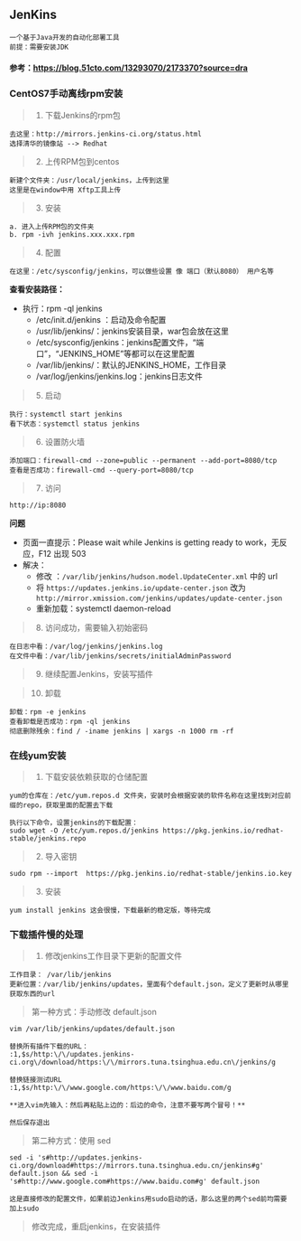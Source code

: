 ## JenKins
	一个基于Java开发的自动化部署工具
	前提：需要安装JDK

#### 参考：https://blog.51cto.com/13293070/2173370?source=dra

### CentOS7手动离线rpm安装

> 1. 下载Jenkins的rpm包

	去这里：http://mirrors.jenkins-ci.org/status.html
	选择清华的镜像站 --> Redhat

> 2. 上传RPM包到centos

	新建个文件夹：/usr/local/jenkins，上传到这里
	这里是在window中用 Xftp工具上传

> 3. 安装

	a. 进入上传RPM包的文件夹
	b. rpm -ivh jenkins.xxx.xxx.rpm

> 4. 配置

	在这里：/etc/sysconfig/jenkins，可以做些设置 像 端口（默认8080） 用户名等

**查看安装路径：**
* 执行：rpm -ql jenkins
  * /etc/init.d/jenkins ：启动及命令配置
  * /usr/lib/jenkins/：jenkins安装目录，war包会放在这里
  * /etc/sysconfig/jenkins：jenkins配置文件，“端口”，“JENKINS_HOME”等都可以在这里配置
  * /var/lib/jenkins/：默认的JENKINS_HOME，工作目录
  * /var/log/jenkins/jenkins.log：jenkins日志文件

> 5. 启动

	执行：systemctl start jenkins
	看下状态：systemctl status jenkins

> 6. 设置防火墙

	添加端口：firewall-cmd --zone=public --permanent --add-port=8080/tcp
	查看是否成功：firewall-cmd --query-port=8080/tcp

> 7. 访问

	http://ip:8080 

**问题**
* 页面一直提示：Please wait while Jenkins is getting ready to work，无反应，F12 出现 503
* 解决：
  * 修改 ：`/var/lib/jenkins/hudson.model.UpdateCenter.xml` 中的 url
  * 将 `https://updates.jenkins.io/update-center.json` 改为 `http://mirror.xmission.com/jenkins/updates/update-center.json`
  * 重新加载：systemctl daemon-reload   

> 8. 访问成功，需要输入初始密码

	在日志中看：/var/log/jenkins/jenkins.log
	在文件中看：/var/lib/jenkins/secrets/initialAdminPassword 

> 9. 继续配置Jenkins，安装写插件

> 10. 卸载

	卸载：rpm -e jenkins  
	查看卸载是否成功：rpm -ql jenkins 
	彻底删除残余：find / -iname jenkins | xargs -n 1000 rm -rf

### 在线yum安装

> 1. 下载安装依赖获取的仓储配置

	yum的仓库在：/etc/yum.repos.d 文件夹，安装时会根据安装的软件名称在这里找到对应前缀的repo，获取里面的配置去下载
	
	执行以下命令，设置jenkins的下载配置：
	sudo wget -O /etc/yum.repos.d/jenkins https://pkg.jenkins.io/redhat-stable/jenkins.repo 

> 2. 导入密钥

	sudo rpm --import  https://pkg.jenkins.io/redhat-stable/jenkins.io.key

> 3. 安装

	yum install jenkins 这会很慢，下载最新的稳定版，等待完成



### 下载插件慢的处理

> 1. 修改jenkins工作目录下更新的配置文件 

	工作目录： /var/lib/jenkins
	更新位置：/var/lib/jenkins/updates，里面有个default.json，定义了更新时从哪里获取东西的url

> 第一种方式：手动修改 default.json

	vim /var/lib/jenkins/updates/default.json
	
	替换所有插件下载的URL：
	:1,$s/http:\/\/updates.jenkins-ci.org\/download/https:\/\/mirrors.tuna.tsinghua.edu.cn\/jenkins/g
	
	替换链接测试URL
	:1,$s/http:\/\/www.google.com/https:\/\/www.baidu.com/g
	
	**进入vim先输入：然后再粘贴上边的：后边的命令，注意不要写两个冒号！**
	
	然后保存退出

> 第二种方式：使用 sed

	sed -i 's#http://updates.jenkins-ci.org/download#https://mirrors.tuna.tsinghua.edu.cn/jenkins#g' default.json && sed -i 's#http://www.google.com#https://www.baidu.com#g' default.json
	
	这是直接修改的配置文件，如果前边Jenkins用sudo启动的话，那么这里的两个sed前均需要加上sudo

> 修改完成，重启jenkins，在安装插件